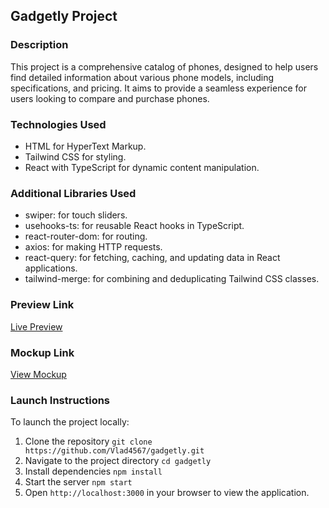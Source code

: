 ## Gadgetly Project

### Description

This project is a comprehensive catalog of phones, designed to help users find detailed information about various phone models, including specifications, and pricing. It aims to provide a seamless experience for users looking to compare and purchase phones.

### Technologies Used

- HTML for HyperText Markup.
- Tailwind CSS for styling.
- React with TypeScript for dynamic content manipulation.


### Additional Libraries Used

- swiper: for touch sliders.
- usehooks-ts: for reusable React hooks in TypeScript.
- react-router-dom: for routing.
- axios: for making HTTP requests.
- react-query: for fetching, caching, and updating data in React applications.
- tailwind-merge: for combining and deduplicating Tailwind CSS classes.

### Preview Link

[Live Preview](https://vlad4567.github.io/gadgetly/)

### Mockup Link

[View Mockup](https://www.figma.com/file/4N3mkEBbCLH8RhEWe3plYb/Gadgetly?type=design&node-id=0%3A1&mode=design&t=wB9C9AUO5oCYSycX-1)

### Launch Instructions

To launch the project locally:

1. Clone the repository `git clone https://github.com/Vlad4567/gadgetly.git`
2. Navigate to the project directory `cd gadgetly`
3. Install dependencies `npm install`
4. Start the server `npm start`
5. Open `http://localhost:3000` in your browser to view the application.
